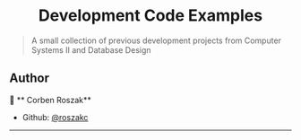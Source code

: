 <h1 align="center">Development Code Examples</h1>

> A small collection of previous development projects from Computer Systems II and Database Design

## Author

👤 ** Corben Roszak**

* Github: [@roszakc](https://github.com/roszakc)

***
